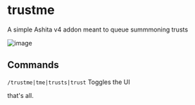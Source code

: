 # trustme

A simple Ashita v4 addon meant to queue summmoning trusts

![image](https://github.com/user-attachments/assets/7b82ff3b-0ec7-4746-b83a-0d95ce3016e2)

## Commands
`/trustme|tme|trusts|trust` Toggles the UI

that's all.
